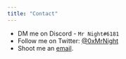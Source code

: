 ```yaml
---
title: "Contact"
---
```


- DM me on Discord - `Mr Night#6181`
- Follow me on Twitter: [@0xMrNight](https://twitter.com/0xMrNight) 
- Shoot me an [email](mailto:0xmrnight@gmail.com).
